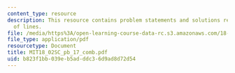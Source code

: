 ```yaml
---
content_type: resource
description: This resource contains problem statements and solutions related to equations
  of lines.
file: /media/https%3A/open-learning-course-data-rc.s3.amazonaws.com/18-02sc-multivariable-calculus-fall-2010/b823f1bb039eb5adddc36d9ad8d72d54_MIT18_02SC_pb_17_comb.pdf
file_type: application/pdf
resourcetype: Document
title: MIT18_02SC_pb_17_comb.pdf
uid: b823f1bb-039e-b5ad-ddc3-6d9ad8d72d54
---
```

